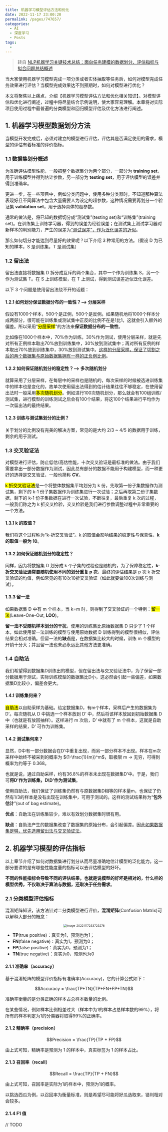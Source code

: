 ```yaml
---
title: 机器学习模型评估方法和优化
date: 2022-11-17 23:00:20
permalink: /pages/747657/
categories:
  - AI
  - 深度学习
  - Posts
tags:
  - 
---
```


> 转自 [NLP机器学习关键技术总结：面向任务建模的数据划分、评估指标与拟合问题总结概述](https://mp.weixin.qq.com/s/_-fqTH6Vn1R22Aw0uc571A)

当大家使用机器学习模型完成一项分类或者实体抽取等任务后，如何对模型完成任务效果进行评估？当模型完成效果达不到预期时，如何对模型进行优化？

本文将聚焦以上痛点，介绍【机器学习模型评估方法和优化相关知识】。对模型评估和优化进行阐述，过程中将尽量结合示例说明，使大家容易理解。本章将对实际项目使用过程中最普遍的分类模型和回归模型评估及优化方法进行阐述。

## 1. 机器学习模型数据划分方法

当模型开发完成后，必须对建立的模型进行评估，评估其是否满足使用的需求，模型的评估有着标准的评价指标。

### 1.1 数据集划分概述

为准确评估模型性能，一般把整个数据集分为两个部分，一部分为 **training set**，用于训练模型并得到估计参数，另一部分为 **testing set**，用于评估模型的误差并得到准确率。

更进一步，在一些项目中，例如分类问题中，使用多种分类器时，不知道那种算法表现好且不同算法中包含大量需要人为设定的超参数，这种情况需要再划分一个验证集 **validation set**，用于选择具体的超参数。

通常的做法是，将已知的数据切分成“测试集”(testing set)和“训练集”(training set)。在训练集上训练学习器，得到的误差为经验误差；在测试集上测试学习器对新样本的判别能力，产生的误差为<u>“测试误差”，作为泛化误差的近似</u>。

那么如何切分才能达到尽量好的效果呢？以下介绍 3 种常用的方法。（假设 D 为已知的样本，S 是训练集，T 是测试集）

### 1.2 留出法

留出法直接将数据集 D 拆分成互斥的两个集合，其中一个作为训练集 S，另一个作为测试集 T。在 S 上训练模型，在 T 上测试，得到测试误差近似泛化误差。

以下 3 个问题是使用留出法绕不开的话题：

#### 1.2.1 如何划分保证数据分布的一致性？–> 分层采样

假设有1000个样本，500个是正例，500个是反例。如果随机地将1000个样本分成两部分，很可能在训练集或测试集中正反的比例不在是1比1，这就会引入额外的偏差。所以采用“<mark>分层采样</mark>”的方法来**保证数据分布的一致性**。

比如像在1000个样本中，70%作为训练，30%作为测试，使用分层采样，就是先对所有正例样本取出70%放到训练集中，30%放到测试集中；再对所有反例的样本取出70%放到训练集中，30%放到测试集中。<u>这样的分层采样，保证了切割之后的两个数据集与原始数据集拥有一样的正负例比例</u>。

#### 1.2.2 如何保证随机划分的稳定性？–> 多次随机划分

就算采用了分层采样，在每层中的采样也是随机的，每次采样的时候被选进训练集中的样本也是变化的，故单次使用留出法得到的估计结果往往不够稳定，在使用留出法时一般采用<mark>多次随机划分</mark>。例如进行100次随机划分，那么就会有100组训练/测试集，进行模型的训练测试之后会有100个结果，将这100个结果进行平均作为一次留出法的最终结果。

#### 1.2.3 训练与测试集划分的比例？

关于划分的比例没有完美的解决方案，常见的是大约 2/3 ~ 4/5 的数据用于训练，剩余的用于测试。

### 1.3 交叉验证法

对模型进行评估，防止低估/高估性能，十次交叉验证是最标准的做法。由于我们需要拿出一部分数据作为测试，因此总有部分的数据不能用于构建模型，而一种更好的选择是交叉验证，一般也简称 **CV**。

<mark>k 折交叉验证法</mark>是一个将整体数据集平均划分为 k 份，先取第一份子集数据作为测试集，剩下的 k-1 份子集数据作为训练集进行一次试验；之后再取第二份子集数据，剩下的 k-1 份子集数据在进行一次试验，不断往复，最后重复 k 次的过程，一般我们称之为 k 折交叉检验，交叉检验是我们进行参数调整过程中非常重要的一个方法。

#### 1.3.1 k 的取值？

我们将这个过程称为“k-折交叉验证”。k 的取值会影响结果的稳定性与保真性，**k 的取值一般为 10**。

#### 1.3.2 如何保证随机划分的稳定性？

同样，因为将数据集 D 划分成 k 个子集的过程也是随机的，为了保障稳定性，**k-折交叉验证通常要随机使用不同的划分重复 p 次**，最终的评估结果是 p 次 k 折交叉验证的均值，例如常见的有10次10折交叉验证（如此就要做100次训练与测试）。

#### 1.3.3 留一法

如果数据集 D 中有 m 个样本，当 k=m 时，则得到了交叉验证的一个特例：<mark>留一法</mark>(Leave-One-Out, **LOO**)。

**留一法不受随机样本划分的干扰**，使用的训练集比原始数据集 D 只少了 1 个样本，如此使用留一法训练的模型与使用原始数据 D 训练得到的模型很相似，评估结果会相对准确。但留一法的**缺点**是，在数据集比较大的时候，训练 m 个模型的开销十分大；并且留一法也未必永远比其他方法更准确。

### 1.4 自助法

我们希望得到数据集D训练出的模型，但在留出法与交叉验证法中，为了保留一部分数据用于测试，实际训练模型的数据集比D小，这必然会引起一些偏差，如果数据集D比较小，偏差会更大。

#### 1.4.1 训练集何来？

<mark>自助法</mark>以自助采样为基础。给定数据集D，有m个样本，采样后产生的数据集为 D’。每次随机从 D 中挑选一个样本放到 D’ 中，然后将该样本放回到初始数据集 D 中（也就是有放回抽样）。这样进行 m 次后，D’ 中就有了 m 个样本，这就是自助采样的结果，D’ 可作为训练集。

#### 1.4.2 测试集何来？

显然，D中有一部分数据会在D’中重复出现，而另一部分样本不出现。样本在m次采样中始终不被采到的概率为 $(1-\frac{1}{m})^m$，取极限 m -> 无穷，可得到概率为约等于 0.368。

也就是说，通过自助采样，约有36.8%的样本未出现在数据集D’中。于是，我们可**将D’作为训练集，D\D’作为测试集**。

使用自助法，我们保证了训练集仍然有与原数据集D相等的样本量m，也保证了仍然有1/3的样本是没有出现在训练集中，可用于测试的。这样的测试结果称为“**包外估计**”(out of bag estimate)。

**优点**：自助法在训练集较少，难以有效划分数据集时很有用。

**缺点**：自助法产生的数据集改变了数据集的原始分布，会引起偏差。因此<u>如果数据集足够，优先选用留出法与交叉验证法</u>。

## 2. 机器学习模型的评估指标

以上章节介绍了如何对数据集进行划分从而尽量准确地估计模型的泛化能力。这一部分要讲的是有哪些性能度量的指标可以去评估模型的好坏。

**不同的性能指标会导致不同的评估结果，也就是说模型的好坏是相对的，什么样的模型优秀，不仅取决于算法与数据，还取决于任务需求**。

### 2.1 分类模型评估指标

混淆矩阵知识，该方法针对二分类模型进行评价，**混淆矩阵**(Confusion Matrix)可以解释大部分的概念：

<center><img src="https://notebook-img-1304596351.cos.ap-beijing.myqcloud.com/img/image-20221117233723276.png" alt="image-20221117233723276" style="zoom:67%;" /></center>

+ **TP**(true positive)：真实为1，预测也为1；
+ **FN**(false negative)：真实为1，预测为0；
+ **FP**(false positive)：真实为0，预测为1；
+ **TN**(true negative)：真实为0，预测也为0

#### 2.1.1 准确率（accuracy）

基于混淆矩阵的模型评价指标有准确率(Accuracy)，它的计算公式如下：

$$Accuracy = \frac{TP+TN}{TP+FN+FP+TN}$$

准确率衡量的是分类正确的样本占总样本数量的比例。

在某些情况，例如样本比例相差过大（样本中为1的样本占总样本数的99%），将所有的样本判定为1的分类器将取得99%的正确率。

#### 2.1.2 精确率（precision）

$$Precision = \frac{TP}{TP + FP}$$

由上式可知，精确率是预测为 1 的样本中，真实标签为 1 的样本占比。

#### 2.1.3 召回率（recall）

$$Recall = \frac{TP}{TP + FN}$$

由上式可知，召回率是实际为1的样本中，预测为1的概率。

以挑选西瓜为例，以召回率为衡量标准，则是希望尽可能将好瓜选取来，错判相对会较多。

#### 2.1.4 F1 值

// TODO
